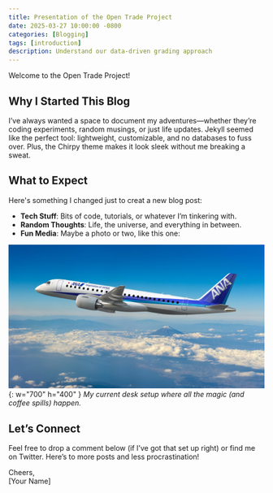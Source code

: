 ```yaml
---
title: Presentation of the Open Trade Project
date: 2025-03-27 10:00:00 -0800
categories: [Blogging]
tags: [introduction]
description: Understand our data-driven grading approach
---
```


Welcome to the Open Trade Project!

## Why I Started This Blog

I’ve always wanted a space to document my adventures—whether they’re coding experiments, random musings, or just life updates. Jekyll seemed like the perfect tool: lightweight, customizable, and no databases to fuss over. Plus, the Chirpy theme makes it look sleek without me breaking a sweat.

## What to Expect

Here's something I changed just to creat a new blog post:

- **Tech Stuff**: Bits of code, tutorials, or whatever I’m tinkering with.
- **Random Thoughts**: Life, the universe, and everything in between.
- **Fun Media**: Maybe a photo or two, like this one:

![My Desk Setup](/assets/img/my-desk.jpg){: w="700" h="400" }
_My current desk setup where all the magic (and coffee spills) happen._

## Let’s Connect

Feel free to drop a comment below (if I’ve got that set up right) or find me on Twitter. Here’s to more posts and less procrastination!

Cheers,  
[Your Name]
